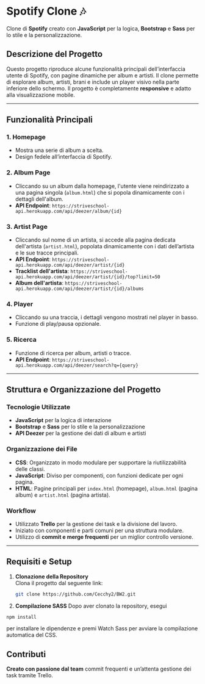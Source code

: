 # Spotify Clone 🎶

Clone di **Spotify** creato con **JavaScript** per la logica, **Bootstrap** e **Sass** per lo stile e la personalizzazione.

## Descrizione del Progetto

Questo progetto riproduce alcune funzionalità principali dell’interfaccia utente di Spotify, con pagine dinamiche per album e artisti. Il clone permette di esplorare album, artisti, brani e include un player visivo nella parte inferiore dello schermo. Il progetto è completamente **responsive** e adatto alla visualizzazione mobile.

---

## Funzionalità Principali

### 1. Homepage

- Mostra una serie di album a scelta.
- Design fedele all’interfaccia di Spotify.

### 2. Album Page

- Cliccando su un album dalla homepage, l'utente viene reindirizzato a una pagina singola (`album.html`) che si popola dinamicamente con i dettagli dell'album.
- **API Endpoint**: `https://striveschool-api.herokuapp.com/api/deezer/album/{id}`

### 3. Artist Page

- Cliccando sul nome di un artista, si accede alla pagina dedicata dell'artista (`artist.html`), popolata dinamicamente con i dati dell’artista e le sue tracce principali.
- **API Endpoint**: `https://striveschool-api.herokuapp.com/api/deezer/artist/{id}`
- **Tracklist dell'artista**: `https://striveschool-api.herokuapp.com/api/deezer/artist/{id}/top?limit=50`
- **Album dell'artista**: `https://striveschool-api.herokuapp.com/api/deezer/artist/{id}/albums`

### 4. Player

- Cliccando su una traccia, i dettagli vengono mostrati nel player in basso.
- Funzione di play/pausa opzionale.

### 5. Ricerca

- Funzione di ricerca per album, artisti o tracce.
- **API Endpoint**: `https://striveschool-api.herokuapp.com/api/deezer/search?q={query}`

---

## Struttura e Organizzazione del Progetto

### Tecnologie Utilizzate

- **JavaScript** per la logica di interazione
- **Bootstrap** e **Sass** per lo stile e la personalizzazione
- **API Deezer** per la gestione dei dati di album e artisti

### Organizzazione dei File

- **CSS**: Organizzato in modo modulare per supportare la riutilizzabilità delle classi.
- **JavaScript**: Diviso per componenti, con funzioni dedicate per ogni pagina.
- **HTML**: Pagine principali per `index.html` (homepage), `album.html` (pagina album) e `artist.html` (pagina artista).

### Workflow

- Utilizzato **Trello** per la gestione dei task e la divisione del lavoro.
- Iniziato con componenti e parti comuni per una struttura modulare.
- Utilizzo di **commit e merge frequenti** per un miglior controllo versione.

---

## Requisiti e Setup

1. **Clonazione della Repository**  
   Clona il progetto dal seguente link:

   ```bash
   git clone https://github.com/Cecchy2/BW2.git

   ```

2. **Compilazione SASS**
   Dopo aver clonato la repository, esegui

```bash
npm install
```

per installare le dipendenze e premi Watch Sass per avviare la compilazione automatica del CSS.

## Contributi

**Creato con passione dal team** commit frequenti e un’attenta gestione dei task tramite Trello.
